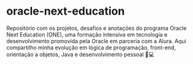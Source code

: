 # oracle-next-education
Repositório com os projetos, desafios e anotações do programa Oracle Next Education (ONE), uma formação intensiva em tecnologia e desenvolvimento promovida pela Oracle em parceria com a Alura. Aqui compartilho minha evolução em lógica de programação, front-end, orientação a objetos, Java e desenvolvimento pessoal 🚀💻
